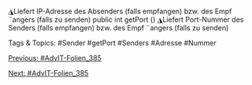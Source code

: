 ◮Liefert IP-Adresse des Absenders (falls empfangen)
bzw. des Empf ¨angers (falls zu senden)
    public  int getPort  ()
◮Liefert Port-Nummer des Senders (falls empfangen)
bzw. des Empf ¨angers (falls zu senden)

   Tags & Topics:
   #Sender
   #getPort
   #Senders
   #Adresse
   #Nummer

[Previous: #AdvIT-Folien_385](AdvIT-Folien_385.md)

[Next: #AdvIT-Folien_385](AdvIT-Folien_385.md)